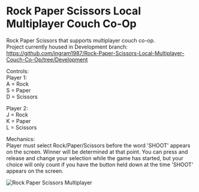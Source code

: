 # Rock Paper Scissors Local Multiplayer Couch Co-Op
 Rock Paper Scissors that supports multiplayer couch co-op.  
Project currently housed in Development branch:  
https://github.com/ingram1987/Rock-Paper-Scissors-Local-Multiplayer-Couch-Co-Op/tree/Development
  
Controls:  
Player 1:  
A = Rock  
S = Paper  
D = Scissors  
  
Player 2:  
J = Rock  
K = Paper  
L = Scissors  
  
Mechanics:  
Player must select Rock/Paper/Scissors before the word 'SHOOT' appears on the screen. Winner will be determined at that point. You can press and release and change your selection while the game has started, but your choice will only count if you have the button held down at the time 'SHOOT' appears on the screen.  
  
![Rock Paper Scissors Multiplayer](https://user-images.githubusercontent.com/4342930/148705886-04b3a001-58e2-4647-950b-1450a7b31739.jpg)
